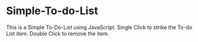 # Simple-To-do-List

This is a Simple To-Do-List using JavaScript. 
Single Click to strike the To-do List item.
Double Click to remove the item.
